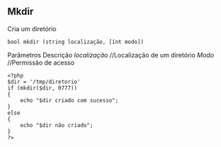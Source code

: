 ## Mkdir

Cria um diretório
```
bool mkdir (string localização, [ínt modo])
```

Parâmetros              Descrição
*localização*           //Localização de um diretório
*Modo*                  //Permissão de acesso

```
<?php
$dir = '/tmp/diretorio'
if (mkdir($dir, 0777))
{
    echo "$dir criado com sucesso";
}
else
{
    echo "$dir não criado";
}
?>
```